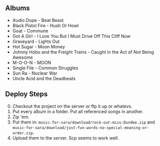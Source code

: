 Albums
------------------------------------------------------------
  * Audio Dope - Beat Beast
  * Black Pistol Fire - Hush Or Howl
  * Goat - Commune
  * Got A Girl - I Love You But I Must Drive Off This Cliff Now
  * Graveyard - Lights Out
  * Hot Sugar - Moon Money
  * Johnny Hobo and the Freight Trains - Caught in the Act of Not Being Awesome
  * M-O-O-N - MOON
  * Single File - Common Struggles
  * Sun Ra - Nuclear War
  * Uncle Acid and the Deadbeats

Deploy Steps
------------------------------------------------------------
 0. Checkout the project on the server or ftp it up or whatevs.
 1. Put every album in a folder.  Put all referenced songs in another.
 2. Zip 'em.
 3. Put them in: `music-for-sara/download/rock-out-miss-Dundee.zip` and
    `music-for-sara/download/just-fun-words-no-special-meaning-or-order.zip`.
 4. Upload them to the server.  Scp seems to work well.